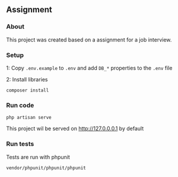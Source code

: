 
## Assignment


### About
This project was created based on a assignment for a job interview.

### Setup

1: Copy `.env.example` to `.env` and add `DB_*` properties to the `.env` file

2: Install libraries
```
composer install
```

### Run code

```
php artisan serve
```

This project wil be served on http://127.0.0.0.1 by default



### Run tests

Tests are run with phpunit

```
vendor/phpunit/phpunit/phpunit
``` 

